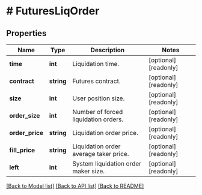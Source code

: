# # FuturesLiqOrder

## Properties

Name | Type | Description | Notes
------------ | ------------- | ------------- | -------------
**time** | **int** | Liquidation time. | [optional] [readonly] 
**contract** | **string** | Futures contract. | [optional] [readonly] 
**size** | **int** | User position size. | [optional] [readonly] 
**order_size** | **int** | Number of forced liquidation orders. | [optional] [readonly] 
**order_price** | **string** | Liquidation order price. | [optional] [readonly] 
**fill_price** | **string** | Liquidation order average taker price. | [optional] [readonly] 
**left** | **int** | System liquidation order maker size. | [optional] [readonly] 

[[Back to Model list]](../../README.md#documentation-for-models) [[Back to API list]](../../README.md#documentation-for-api-endpoints) [[Back to README]](../../README.md)
